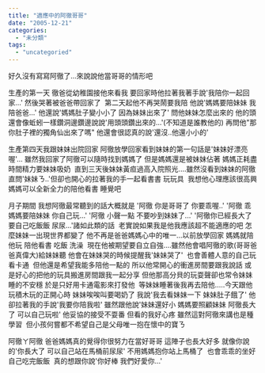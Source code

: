 ```yaml
---
title: "適應中的阿徹哥哥"
date: "2005-12-21"
categories: 
  - "未分類"
tags: 
  - "uncategoried"
---
```


好久沒有寫寫阿徹了...來說說他當哥哥的情形吧

生產的第一天 徹爸從幼稚園接他來看我 要回家時他拉著我著手說'我陪你一起回家...' 然後哭著被爸爸帶回家了  第二天起他不再哭鬧要我陪 他說'媽媽要陪妹妹 我陪爸爸...' 他還說'媽媽肚子變小小了 因為妹妹出來了' 問他妹妹怎麼出來的 他的頭還會像蚯蚓一樣鑽洞邊鑽邊說說'用頭頭鑽出來的...'(不知道是誰教他的) 再問他"那你肚子裡的獨角仙出來了嗎" 他還會很認真的說'還沒..他還小小的'

生產第四天我跟妹妹出院回家 阿徹放學回家看到妹妹的第一句話是'妹妹好漂亮喔'... 雖然我回家了阿徹可以隨時找到媽媽了 但是媽媽還是被妹妹佔著 媽媽正耗盡時間精力要妹妹吸奶  直到三天後妹妹黃疸過高入院照光....雖然沒看到妹妹的阿徹直問'妹妹ㄋ..'但卻也開心的拉著我的手一起看書書 玩玩具  我想他心理應該很高興媽媽可以全新全力的陪他看書 睡覺吧

月子期間 我想阿徹最常聽到的話大概就是 '阿徹 你是哥哥了 你要乖喔..' '阿徹 乖 媽媽要陪妹妹 你自己玩...' '阿徹 小聲一點 不要吵到妹妹了...' '阿徹你已經長大了 要自己吃飯飯 尿尿...'諸如此類的話  老實說如果我是他我應該超不能適應的吧 怎麼妹妹一出現世界都變了 他不再是爸爸媽媽心中的唯一...以前放學回家 媽媽就陪他玩 陪他看書 吃飯 洗澡  現在他被期望要自立自強....雖然他會唱阿徹的歌(哥哥爸爸真偉大)給妹妹聽 他會在妹妹哭的時候提醒我'妹妹哭了'  也會善體人意的自己玩 看卡通  但他還是希望我能多陪他一點的 所以他常開心的衝進房間要跟我說話 或是好心的把他的玩具搬進房間跟我一起分享 但他那高分貝的玩耍聲卻也常令妹妹睡的不安穩 於是只好用卡通電影來打發他  等妹妹睡著後我再去陪他.....今天跟他玩積木玩的正開心時 妹妹唉唉叫要喝奶了 我說'我去看妹妹一下 妹妹肚子餓了' 他卻拉著我的手說'我要你陪我啦' 雖然跟他說'妹妹還好小 媽媽要照顧妹妹 阿徹長大了 可以自己玩啦' 他妥協的接受不耍番 但看的我好心疼 雖然這對阿徹來講也是種學習  但小孩何嘗都不希望自己是父母唯一抱在懷中的寶ㄋ

阿徹ㄚ阿徹 爸爸媽媽真的覺得你很努力在當好哥哥 這陣子也長大好多 就像你說的'你長大了 可以自己站在馬桶前尿尿' 不用媽媽抱你站上馬桶了  也會乖乖的坐好 自己吃完飯飯  真的想跟你說'你好棒 我們好愛你...'
